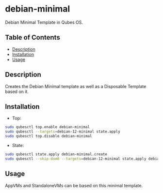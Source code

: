 # debian-minimal

Debian Minimal Template in Qubes OS.

## Table of Contents

* [Description](#description)
* [Installation](#installation)
* [Usage](#usage)

## Description

Creates the Debian Minimal template as well as a Disposable Template based on
it.

## Installation

- Top:
```sh
sudo qubesctl top.enable debian-minimal
sudo qubesctl --targets=debian-12-minimal state.apply
sudo qubesctl top.disable debian-minimal
```

- State:
<!-- pkg:begin:post-install -->
```sh
sudo qubesctl state.apply debian-minimal.create
sudo qubesctl --skip-dom0 --targets=debian-12-minimal state.apply debian-minimal.install
```
<!-- pkg:end:post-install -->

## Usage

AppVMs and StandaloneVMs can be based on this minimal template.
